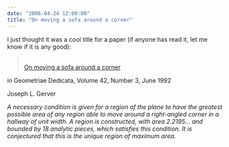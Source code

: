 ```yaml
---
date: "2006-04-24 12:00:00"
title: "On moving a sofa around a corner"
---
```




I just thought it was a cool title for a paper (if anyone has read it, let me know if it is any good):

> <a href="http://www.springerlink.com/(ofjrql553iv4nj45kckkhg45)/app/home/contribution.asp?referrer=parent&#038;backto=issue,3,10;journal,150,277;linkingpublicationresults,1:100269,1"><br/>
On moving a sofa around a corner</a>

in Geometriae Dedicata, Volume 42, Number 3, June 1992 

Joseph L. Gerver

<em>A necessary condition is given for a region of the plane to have the greatest possible area of any region able to move around a right-angled corner in a hallway of unit width. A region is constructed, with area 2.2195&hellip; and bounded by 18 analytic pieces, which satisfies this condition. It is conjectured that this is the unique region of maximum area.</em>


